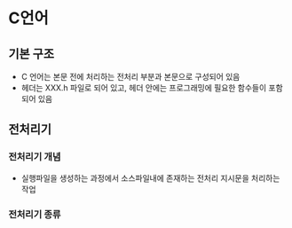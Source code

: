 # C언어

## 기본 구조

- C 언어는 본문 전에 처리하는 전처리 부분과 본문으로 구성되어 있음
- 헤더는 XXX.h 파일로 되어 있고, 헤더 안에는 프로그래밍에 필요한 함수들이 포함되어 있음

## 전처리기

### 전처리기 개념

- 실행파일을 생성하는 과정에서 소스파일내에 존재하는 전처리 지시문을 처리하는 작업

### 전처리기 종류
